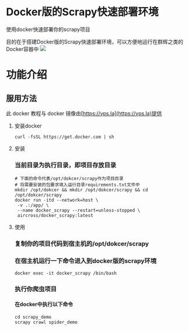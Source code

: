 # Docker版的Scrapy快速部署环境

 使用docker快速部署你的scrapy项目

目的在于搭建Docker版的Scrapy快速部署环境，可以方便地运行在群辉之类的Docker容器中
[![](http://dockeri.co/image/aircross/docker_scrapy)](https://hub.docker.com/r/aircross/docker_scrapy)



# 功能介绍

## 服用方法

此 docker 教程与 docker 镜像由[https://vps.la](https://vps.la)提供

1. 安装docker
   
   ```shell
   curl -fsSL https://get.docker.com | sh
   ```
2. 安装
   
   ### 当前目录为执行目录，即项目存放目录
   
   ```shell
   # 下面的命令代表/opt/dokcer/scrapy作为项目目录
   # 将需要安装的包要求填入运行目录requirements.txt文件中
   mkdir /opt/dokcer && mkdir /opt/dokcer/scrapy && cd /opt/dokcer/scrapy
   docker run -itd --network=host \
    -v .:/app/ \
    --name docker_scrapy --restart=unless-stopped \
    aircross/docker_scrapy:latest
   ```
3. 使用
   
   ### 复制你的项目代码到宿主机的/opt/dokcer/scrapy
   
   ### 在宿主机运行一下命令进入到docker版的scrapy环境
   
   ```shell
   docker exec -it docker_scrapy /bin/bash
   ```
   
   ### 执行你爬虫项目
   #### 在docker中执行以下命令
   ```shell
   cd scrapy_demo
   scrapy crawl spider_demo
   
   ```